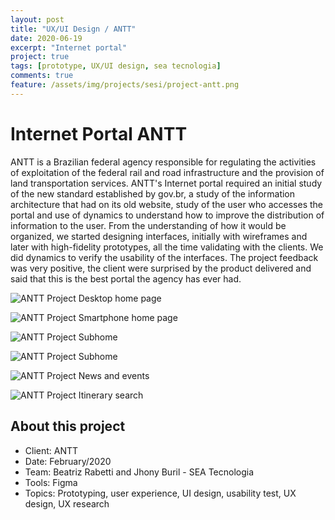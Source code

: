 ```yaml
---
layout: post
title: "UX/UI Design / ANTT"
date: 2020-06-19
excerpt: "Internet portal"
project: true
tags: [prototype, UX/UI design, sea tecnologia]
comments: true
feature: /assets/img/projects/sesi/project-antt.png
---
```


# Internet Portal ANTT

ANTT is a Brazilian federal agency responsible for regulating the activities of exploitation of the federal rail and road infrastructure and the provision of land transportation services. ANTT's Internet portal required an initial study of the new standard established by gov.br, a study of the information architecture that had on its old website, study of the user who accesses the portal and use of dynamics to understand how to improve the distribution of information to the user. From the understanding of how it would be organized, we started designing interfaces, initially with wireframes and later with high-fidelity prototypes, all the time validating with the clients. We did dynamics to verify the usability of the interfaces. The project feedback was very positive, the client were surprised by the product delivered and said that this is the best portal the agency has ever had.

![ANTT Project](/assets/img/projects/antt/desktop-home.png) 
Desktop home page

![ANTT Project](/assets/img/projects/antt/smartphone-home.png) 
Smartphone home page

![ANTT Project](/assets/img/projects/antt/desktop-subhome-rodovias.png) 
Subhome

![ANTT Project](/assets/img/projects/antt/desktop-subhome-de-sistemas.png) 
Subhome

![ANTT Project](/assets/img/projects/antt/desktop-subhome-noticias-e-eventos.png) 
News and events

![ANTT Project](/assets/img/projects/antt/desktop-busca-de-itinerario.png) 
Itinerary search

## About this project
* Client: ANTT
* Date: February/2020
* Team: Beatriz Rabetti and Jhony Buril - SEA Tecnologia
* Tools: Figma
* Topics: Prototyping, user experience, UI design, usability test, UX design, UX research